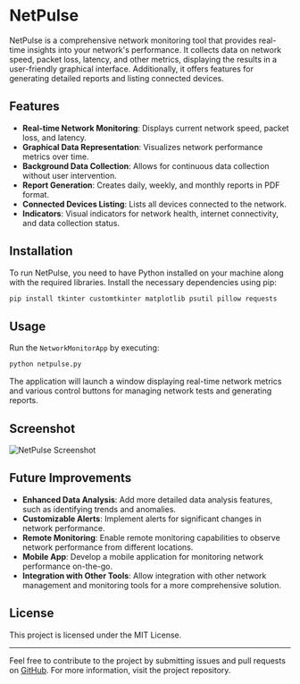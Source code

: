 # NetPulse

NetPulse is a comprehensive network monitoring tool that provides real-time insights into your network's performance. It collects data on network speed, packet loss, latency, and other metrics, displaying the results in a user-friendly graphical interface. Additionally, it offers features for generating detailed reports and listing connected devices.

## Features

- **Real-time Network Monitoring**: Displays current network speed, packet loss, and latency.
- **Graphical Data Representation**: Visualizes network performance metrics over time.
- **Background Data Collection**: Allows for continuous data collection without user intervention.
- **Report Generation**: Creates daily, weekly, and monthly reports in PDF format.
- **Connected Devices Listing**: Lists all devices connected to the network.
- **Indicators**: Visual indicators for network health, internet connectivity, and data collection status.

## Installation

To run NetPulse, you need to have Python installed on your machine along with the required libraries. Install the necessary dependencies using pip:

```sh
pip install tkinter customtkinter matplotlib psutil pillow requests
```

## Usage

Run the `NetworkMonitorApp` by executing:

```sh
python netpulse.py
```

The application will launch a window displaying real-time network metrics and various control buttons for managing network tests and generating reports.

## Screenshot

![NetPulse Screenshot](ss.png)

## Future Improvements

- **Enhanced Data Analysis**: Add more detailed data analysis features, such as identifying trends and anomalies.
- **Customizable Alerts**: Implement alerts for significant changes in network performance.
- **Remote Monitoring**: Enable remote monitoring capabilities to observe network performance from different locations.
- **Mobile App**: Develop a mobile application for monitoring network performance on-the-go.
- **Integration with Other Tools**: Allow integration with other network management and monitoring tools for a more comprehensive solution.

## License

This project is licensed under the MIT License.

---

Feel free to contribute to the project by submitting issues and pull requests on [GitHub](https://github.com/yourusername/netpulse). For more information, visit the project repository.

